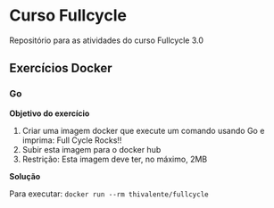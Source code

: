 # Curso Fullcycle

Repositório para as atividades do curso Fullcycle 3.0

## Exercícios Docker

### Go

**Objetivo do exercício**

1. Criar uma imagem docker que execute um comando usando Go e imprima: Full Cycle Rocks!!
2. Subir esta imagem para o docker hub
3. Restrição: Esta imagem deve ter, no máximo, 2MB

**Solução**

Para executar: ``` docker run --rm thivalente/fullcycle ```